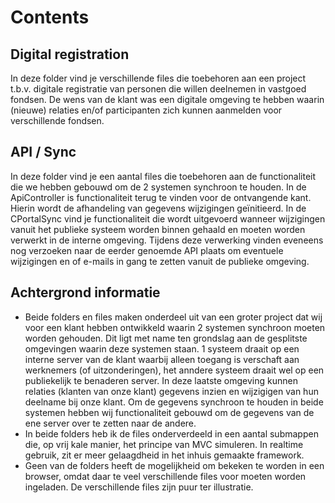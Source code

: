 # Contents

## Digital registration
In deze folder vind je verschillende files die toebehoren aan een project t.b.v. digitale registratie van personen die willen deelnemen in vastgoed fondsen. De wens van de klant was een digitale omgeving te hebben waarin (nieuwe) relaties en/of participanten zich kunnen aanmelden voor verschillende fondsen. 

## API / Sync
In deze folder vind je een aantal files die toebehoren aan de functionaliteit die we hebben gebouwd om de 2 systemen synchroon te houden. In de ApiController is functionaliteit terug te vinden voor de ontvangende kant. Hierin wordt de afhandeling van gegevens wijzigingen geïnitieerd. In de CPortalSync vind je functionaliteit die wordt uitgevoerd wanneer wijzigingen vanuit het publieke systeem worden binnen gehaald en moeten worden verwerkt in de interne omgeving. Tijdens deze verwerking vinden eveneens nog verzoeken naar de eerder genoemde API plaats om eventuele wijzigingen en of e-mails in gang te zetten vanuit de publieke omgeving.

## Achtergrond informatie
- Beide folders en files maken onderdeel uit van een groter project dat wij voor een klant hebben ontwikkeld waarin 2 systemen synchroon moeten worden gehouden. Dit ligt met name ten grondslag aan de gesplitste omgevingen waarin deze systemen staan. 1 systeem draait op een interne server van de klant waarbij alleen toegang is verschaft aan werknemers (of uitzonderingen), het anndere systeem draait wel op een publiekelijk te benaderen server. In deze laatste omgeving kunnen relaties (klanten van onze klant) gegevens inzien en wijzigigen van hun deelname bij onze klant. Om de gegevens synchroon te houden in beide systemen hebben wij functionaliteit gebouwd om de gegevens van de ene server over te zetten naar de andere. 
- In beide folders heb ik de files onderverdeeld in een aantal submappen die, op vrij kale manier, het principe van MVC simuleren. In realtime gebruik, zit er meer gelaagdheid in het inhuis gemaakte framework.
- Geen van de folders heeft de mogelijkheid om bekeken te worden in een browser, omdat daar te veel verschillende files voor moeten worden ingeladen. De verschillende files zijn puur ter illustratie.